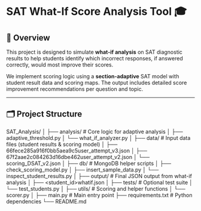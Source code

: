 # SAT What-If Score Analysis Tool 🎓

## 📘 Overview

This project is designed to simulate **what-if analysis** on SAT diagnostic results to help students identify which incorrect responses, if answered correctly, would most improve their scores.

We implement scoring logic using a **section-adaptive** SAT model with student result data and scoring maps. The output includes detailed score improvement recommendations per question and topic.

---

## 🗂 Project Structure

SAT_Analysis/
│
├── analysis/ # Core logic for adaptive analysis
│ ├── adaptive_threshold.py
│ └── what_if_analyzer.py
│
├── data/ # Input data files (student results & scoring model)
│ ├── 66fece285a916f0bb5aea9c5user_attempt_v3.json
│ ├── 67f2aae2c084263d16dbe462user_attempt_v2.json
│ └── scoring_DSAT_v2.json
│
├── db/ # MongoDB helper scripts
│ ├── check_scoring_model.py
│ ├── insert_sample_data.py
│ └── inspect_student_results.py
│
├── output/ # Final JSON output from what-if analysis
│ ├── <student_id>whatif<timestamp>.json
│
├── tests/ # Optional test suite
│ └── test_students.py
│
├── utils/ # Scoring and helper functions
│ └── scorer.py
│
├── main.py # Main entry point
├── requirements.txt # Python dependencies
└── README.md 
